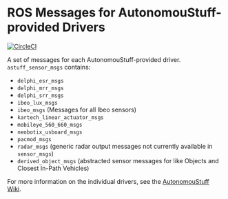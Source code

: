 # ROS Messages for AutonomouStuff-provided Drivers #

[![CircleCI](https://circleci.com/gh/astuff/astuff_sensor_msgs/tree/master.svg?style=svg)](https://circleci.com/gh/astuff/astuff_sensor_msgs/tree/master)

A set of messages for each AutonomouStuff-provided driver. `astuff_sensor_msgs` contains:

- `delphi_esr_msgs`
- `delphi_mrr_msgs`
- `delphi_srr_msgs`
- `ibeo_lux_msgs`
- `ibeo_msgs` (Messages for all Ibeo sensors)
- `kartech_linear_actuator_msgs`
- `mobileye_560_660_msgs`
- `neobotix_usboard_msgs`
- `pacmod_msgs`
- `radar_msgs` (generic radar output messages not currently available in `sensor_msgs`)
- `derived_object_msgs` (abstracted sensor messages for like Objects and Closest In-Path Vehicles)

For more information on the individual drivers, see the [AutonomouStuff Wiki](https://autonomoustuff.atlassian.net/wiki/spaces/RW/pages/17478581/Supported+Devices).
